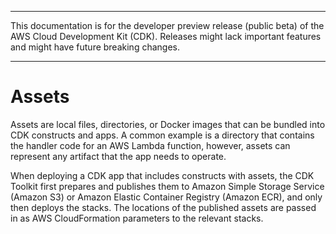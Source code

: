 --------

This documentation is for the developer preview release \(public beta\) of the AWS Cloud Development Kit \(CDK\)\. Releases might lack important features and might have future breaking changes\.

--------

# Assets<a name="assets"></a>

Assets are local files, directories, or Docker images that can be bundled into CDK constructs and apps\. A common example is a directory that contains the handler code for an AWS Lambda function, however, assets can represent any artifact that the app needs to operate\.

When deploying a CDK app that includes constructs with assets, the CDK Toolkit first prepares and publishes them to Amazon Simple Storage Service \(Amazon S3\) or Amazon Elastic Container Registry \(Amazon ECR\), and only then deploys the stacks\. The locations of the published assets are passed in as AWS CloudFormation parameters to the relevant stacks\.